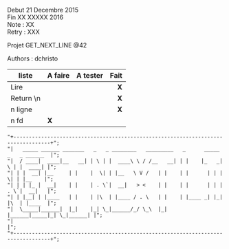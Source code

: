 Debut 21 Decembre 2015  
Fin XX XXXXX 2016  
Note : XX  
Retry : XXX  

Projet GET\_NEXT\_LINE @42

Authors : dchristo

liste     | A faire | A tester | Fait
----------|:--------|:--------:|-----:
Lire      |         |          | **X**
Return \n |         |          | **X**
n ligne   |         |          | **X**
n fd      | **X** |          |


	"+----------------------------------------------------------------------------------+";
	"|   _____ ______ _______   _   _ ________   _________   _      _____ _   _ ______  |";
	"|  / ____|  ____|__   __| | \ | |  ____\ \ / /__   __| | |    |_   _| \ | |  ____| |";
	"| | |  __| |__     | |    |  \| | |__   \ V /   | |    | |      | | |  \| | |__    |";
	"| | | |_ |  __|    | |    | . \`|  __|   > <    | |    | |      | | | . \`|  __|   |";
	"| | |__| | |____   | |    | |\  | |____ / . \   | |    | |____ _| |_| |\  | |____  |";
	"|  \_____|______|  |_|    |_| \_|______/_/ \_\  |_|    |______|_____|_| \_|______| |";
	"|                                                                                  |";
	"+----------------------------------------------------------------------------------+";
